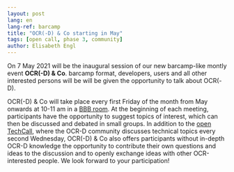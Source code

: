 ```yaml
---
layout: post
lang: en
lang-ref: barcamp
title: "OCR(-D) & Co starting in May"
tags: [open call, phase 3, community]
author: Elisabeth Engl
---
```


On 7 May 2021 will be the inaugural session of our new barcamp-like montly event **OCR(-D) & Co**. 
barcamp format, developers, users and all other interested persons will be will be given the opportunity to talk
about OCR(-D).

OCR(-D) & Co will take place every first Friday of the month from May onwards at 10-11 am in a [BBB room](https://meet.gwdg.de/b/kon-v6q-azq-3el).
At the beginning of each meeting, participants have the opportunity to suggest topics of interest, which can then
be discussed and debated in small groups. In addition to the [open TechCall](https://hackmd.io/OOMgg3ZeSqK4vfKL1wRbwQ?view),
where the OCR-D community discusses technical topics every second Wednesday, OCR(-D) & Co also offers participants without in-depth
OCR-D knowledge the opportunity to contribute their own questions and ideas to the discussion and to openly exchange ideas
with other OCR-interested people. We look forward to your participation!
